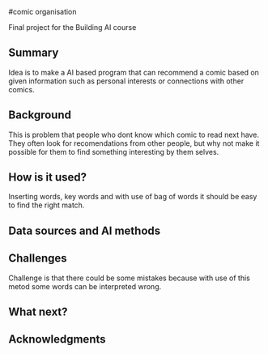  #comic organisation
 

Final project for the Building AI course

## Summary

Idea is to make a AI based program that can recommend a comic based on given information such as personal interests or connections with other comics.


## Background

This is problem that people who dont know which comic to read next have. They often look for recomendations from other people, but why not make it possible for them to find something interesting by them selves.


## How is it used?
Inserting words, key words and with use of bag of words it should be easy to find the right match.

## Data sources and AI methods


## Challenges

Challenge is that there could be some mistakes because with use of this metod some words can be interpreted wrong.

## What next?


## Acknowledgments
